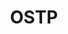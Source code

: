 ---
# This topic lives at
# https://digital.gov/topics/ostp

# Topic Title
title: "OSTP"

# description — keep it short and clear
summary: ""

# Weight
weight: 1

# For more information on managing topics,
# see https://github.com/GSA/digitalgov.gov/wiki/topics
---